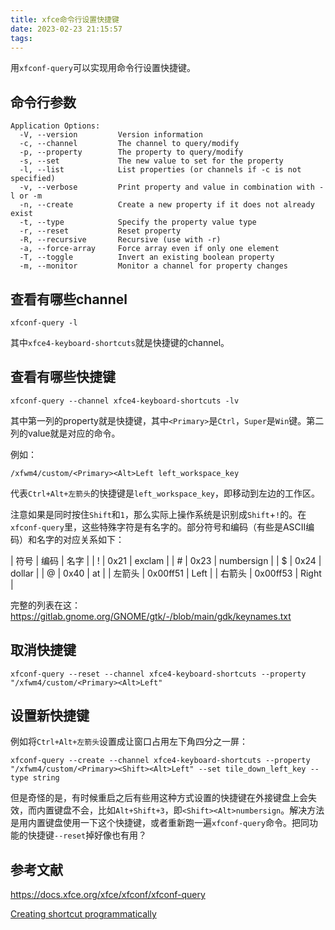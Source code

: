 ```yaml
---
title: xfce命令行设置快捷键
date: 2023-02-23 21:15:57
tags:
---
```


用`xfconf-query`可以实现用命令行设置快捷键。

## 命令行参数

```text
Application Options:
  -V, --version         Version information
  -c, --channel         The channel to query/modify
  -p, --property        The property to query/modify
  -s, --set             The new value to set for the property
  -l, --list            List properties (or channels if -c is not specified)
  -v, --verbose         Print property and value in combination with -l or -m
  -n, --create          Create a new property if it does not already exist
  -t, --type            Specify the property value type
  -r, --reset           Reset property
  -R, --recursive       Recursive (use with -r)
  -a, --force-array     Force array even if only one element
  -T, --toggle          Invert an existing boolean property
  -m, --monitor         Monitor a channel for property changes
```

## 查看有哪些channel

```shell
xfconf-query -l
```

其中`xfce4-keyboard-shortcuts`就是快捷键的channel。

## 查看有哪些快捷键

```shell
xfconf-query --channel xfce4-keyboard-shortcuts -lv
```

其中第一列的property就是快捷键，其中`<Primary>`是`Ctrl`，`Super`是`Win`键。第二列的value就是对应的命令。

例如：

```shell
/xfwm4/custom/<Primary><Alt>Left left_workspace_key
```

代表`Ctrl+Alt+左箭头`的快捷键是`left_workspace_key`，即移动到左边的工作区。

注意如果是同时按住`Shift`和`1`，那么实际上操作系统是识别成`Shift`+`!`的。在`xfconf-query`里，这些特殊字符是有名字的。部分符号和编码（有些是ASCII编码）和名字的对应关系如下：

| 符号 | 编码 | 名字 |
| ! | 0x21 | exclam |
| # | 0x23 | numbersign |
| $ | 0x24 | dollar |
| @ | 0x40 | at |
| 左箭头 | 0x00ff51 | Left |
| 右箭头 | 0x00ff53 | Right |

完整的列表在这：<https://gitlab.gnome.org/GNOME/gtk/-/blob/main/gdk/keynames.txt>

## 取消快捷键

```shell
xfconf-query --reset --channel xfce4-keyboard-shortcuts --property "/xfwm4/custom/<Primary><Alt>Left"
```

## 设置新快捷键

例如将`Ctrl+Alt+左箭头`设置成让窗口占用左下角四分之一屏：

```shell
xfconf-query --create --channel xfce4-keyboard-shortcuts --property "/xfwm4/custom/<Primary><Shift><Alt>Left" --set tile_down_left_key --type string
```

但是奇怪的是，有时候重启之后有些用这种方式设置的快捷键在外接键盘上会失效，而内置键盘不会，比如`Alt+Shift+3`，即`<Shift><Alt>numbersign`。解决方法是用内置键盘使用一下这个快捷键，或者重新跑一遍`xfconf-query`命令。把同功能的快捷键`--reset`掉好像也有用？

## 参考文献

<https://docs.xfce.org/xfce/xfconf/xfconf-query>

[Creating shortcut programmatically](https://forum.xfce.org/viewtopic.php?id=13751)
